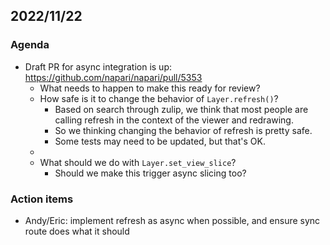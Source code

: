 ## 2022/11/22

### Agenda

- Draft PR for async integration is up: https://github.com/napari/napari/pull/5353
    - What needs to happen to make this ready for review?
    - How safe is it to change the behavior of `Layer.refresh()`?
        - Based on search through zulip, we think that most people are calling refresh in the context of the viewer and redrawing.
        - So we thinking changing the behavior of refresh is pretty safe.
        - Some tests may need to be updated, but that's OK.
    - 
    - What should we do with `Layer.set_view_slice`?
        - Should we make this trigger async slicing too?

### Action items

- Andy/Eric: implement refresh as async when possible, and ensure sync route does what it should
